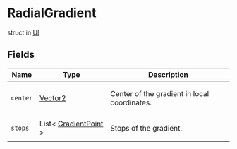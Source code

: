 # RadialGradient
struct in [UI](../UI.md)

## Fields
| Name | Type | Description |
|---|---|---|
| `center` | [Vector2](../Math/Vector2.md) | <p>Center of the gradient in local coordinates.</p> |
| `stops` | List< [GradientPoint](../UI/GradientPoint.md) > | <p>Stops of the gradient.</p> |
